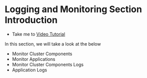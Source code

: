 # Logging and Monitoring Section Introduction
  - Take me to [Video Tutorial](https://kodekloud.com/courses/539883/lectures/9808185)
  
In this section, we will take a look at the below
- Monitor Cluster Components
- Monitor Applications
- Monitor Cluster Components Logs
- Application Logs
